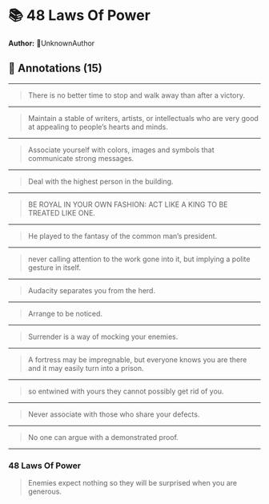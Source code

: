 # 📚 48 Laws Of Power

**Author:** UnknownAuthor  

## 📝 Annotations (15)

---


> There is no better time to stop and walk away than after a victory.  

---


> Maintain a stable of writers, artists, or intellectuals who are very good at appealing to people’s hearts and minds.  

---


> Associate yourself with colors, images and symbols that communicate strong messages. 
  

---


> Deal with the highest person in the building.  

---


> BE ROYAL IN YOUR OWN FASHION: ACT LIKE A KING TO BE TREATED LIKE ONE.  

---


> He played to the fantasy of the common man’s president.  

---


> never calling attention to the work gone into it, but implying a polite gesture in itself.  

---


> Audacity separates you from the herd.  

---


> Arrange to be noticed.  

---


> Surrender is a way of mocking your enemies.  

---


> A fortress may be impregnable, but everyone knows you are there and it may easily turn into a prison.  

---


> so entwined with yours they cannot possibly get rid of you.  

---


> Never associate with those who share your defects.  

---


> No one can argue with a demonstrated proof.  

---

### 48 Laws Of Power

> Enemies expect nothing so they will be surprised when you are generous. 
  

